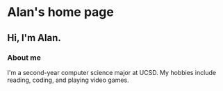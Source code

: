 # Alan's home page
## Hi, I'm Alan.
### About me
I'm a second-year computer science major at UCSD. My hobbies include reading, coding, and playing video games.
